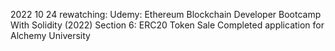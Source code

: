 2022 10 24
rewatching: Udemy: Ethereum Blockchain Developer Bootcamp With Solidity (2022)
	Section 6: ERC20 Token Sale
Completed application for Alchemy University
